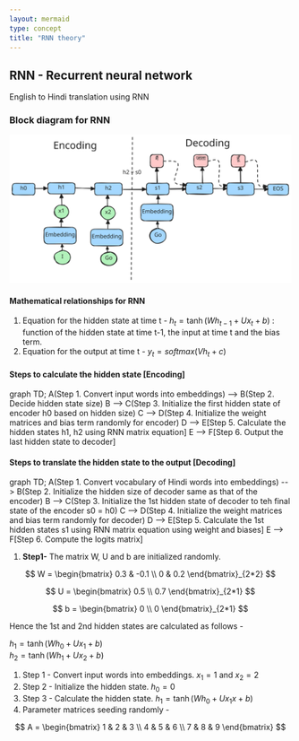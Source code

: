 ```yaml
---
layout: mermaid
type: concept 
title: "RNN theory"
---
```


## RNN - Recurrent neural network

English to Hindi translation using RNN

### Block diagram for RNN


![ ](../../../../images/genai/rnn-block.svg)

#### Mathematical relationships for RNN

1. Equation for the hidden state at time t -
$h_t = \tanh(Wh_{t-1} + Ux_{t} + b)$  : function of the hidden state at time t-1, the input at time t and the bias term.
2. Equation for the output at time t -
$y_t = softmax(Vh_t + c)$



#### Steps to calculate the hidden state [Encoding]

<div class=mermaid>
    graph TD;
    A(Step 1. Convert input words into embeddings) --> B(Step 2. Decide hidden state size)
    B --> C(Step 3. Initialize the first hidden state of encoder h0 based on hidden size)
    C --> D(Step 4. Initialize the weight matrices and bias term randomly for encoder)
    D --> E[Step 5. Calculate the hidden states h1, h2 using RNN matrix equation]
    E --> F[Step 6. Output the last hidden state to decoder]
</div>

#### Steps to translate the hidden state to the output [Decoding]

<div class=mermaid>
    graph TD;
    A(Step 1. Convert vocabulary of Hindi words into embeddings) --> B(Step 2. Initialize the hidden size of decoder same as that of the encoder)
    B --> C(Step 3. Initialize the 1st hidden state of decoder to teh final state of the encoder s0 = h0)
    C --> D(Step 4. Initialize the weight matrices and bias term randomly for decoder)
    D --> E[Step 5. Calculate the 1st hidden states s1 using RNN matrix equation using weight and biases]
    E --> F[Step 6. Compute the logits matrix]
</div>


1. **Step1-** The matrix W, U and b are initialized randomly.

$$
    W = \begin{bmatrix}
    0.3 & -0.1 \\
    0 & 0.2
    \end{bmatrix}_{2*2}
$$

$$
    U = \begin{bmatrix}
    0.5 \\
    0.7
    \end{bmatrix}_{2*1}
$$

$$
    b = \begin{bmatrix}
    0 \\
    0
    \end{bmatrix}_{2*1}
$$

Hence the 1st and 2nd hidden states are calculated as follows - 

$h_1 = \tanh(Wh_{0} + Ux_{1} + b)$  
$h_2 = \tanh(Wh_{1} + Ux_{2} + b)$

1. Step 1 - Convert input words into embeddings. $x_1 = 1$ and $x_2 = 2$  
2. Step 2 - Initialize the hidden state. $h_0 = 0$
3. Step 3 - Calculate the hidden state. $h_1 = \tanh(Wh_{0} + Ux_{1}x + b)$
4. Parameter matrices seeding randomly - 

$$
A = \begin{bmatrix} 
1 & 2 & 3 \\ 
4 & 5 & 6 \\ 
7 & 8 & 9 
\end{bmatrix}
$$

